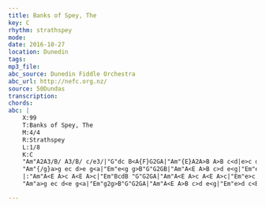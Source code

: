```yaml
---
title: Banks of Spey, The
key: C
rhythm: strathspey
mode:
date: 2016-10-27
location: Dunedin
tags:
mp3_file:
abc_source: Dunedin Fiddle Orchestra
abc_url: http://nefc.org.nz/
source: 50Dundas
transcription:
chords: 
abc: |
    X:99
    T:Banks of Spey, The
    M:4/4
    R:Strathspey
    L:1/8
    K:C
    "Am"A2A3/B/ A3/B/ c/e3/|"G"dc B<A{F}G2GA|"Am"{E}A2A>B A>B c<d|e>c de"G"g2g2|
    "Am"{/g}a>g ec d>e g<a|"Em"e<g g>B"G"G2GB|"Am"A<E A>B c>d e<g|"Em"e>d c<B"Am"{/B}A2A2:|
    |:"Am"A<E A>c A<E A>c|"Em"BcdB "G"G2GA|"Am"A<E A>c A<E A>c|"Em"e>c d<e"G"g2g2|
    "Am"a>g ec d<e g<a|"Em"g2g>B"G"G2GA|"Am"A<E A>B c>d e<g|"Em"e>d c<B"Am"{/B}A2A2:|

---
```



